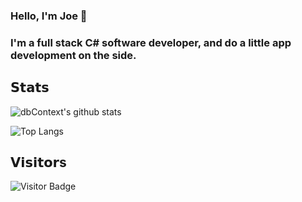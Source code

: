 ### Hello, I'm Joe 👋

### I'm a full stack C# software developer, and do a little app development on the side.

## 𝗦𝘁𝗮𝘁𝘀

![dbContext's github stats](https://github-readme-stats.vercel.app/api?username=dbContext&show_icons=true&theme=dracula&count_private=true)

![Top Langs](https://github-readme-stats.vercel.app/api/top-langs/?username=dbContext&layout=compact&theme=dracula&count_private=true)

## 𝗩𝗶𝘀𝗶𝘁𝗼𝗿s

![Visitor Badge](https://visitor-badge.laobi.icu/badge?page_id=dbContext.dbContext)
